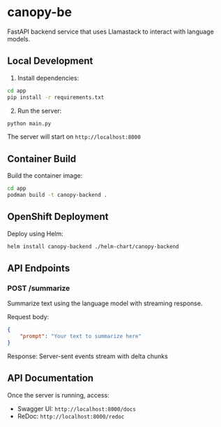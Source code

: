 # canopy-be

FastAPI backend service that uses Llamastack to interact with language models.

## Local Development

1. Install dependencies:
```bash
cd app
pip install -r requirements.txt
```

2. Run the server:
```bash
python main.py
```

The server will start on `http://localhost:8000`

## Container Build

Build the container image:
```bash
cd app
podman build -t canopy-backend .
```

## OpenShift Deployment

Deploy using Helm:
```bash
helm install canopy-backend ./helm-chart/canopy-backend
```

## API Endpoints

### POST /summarize

Summarize text using the language model with streaming response.

Request body:
```json
{
    "prompt": "Your text to summarize here"
}
```

Response: Server-sent events stream with delta chunks

## API Documentation

Once the server is running, access:
- Swagger UI: `http://localhost:8000/docs`
- ReDoc: `http://localhost:8000/redoc`